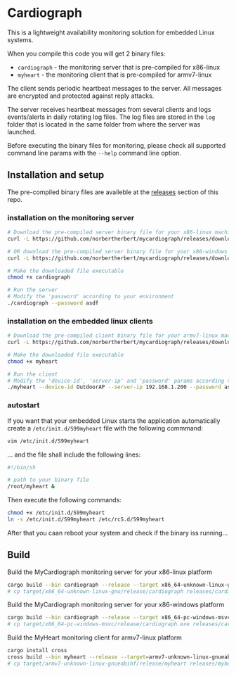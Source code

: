 # Cardiograph

This is a lightweight availability monitoring solution for embedded Linux systems.

When you compile this code you will get 2 binary files:

- `cardiograph` - the monitoring server that is pre-compiled for x86-linux
- `myheart` - the monitoring client that is pre-compiled for armv7-linux

The client sends periodic heartbeat messages to the server. All messages are encrypted and protected against reply attacks.

The server receives heartbeat messages from several clients and logs events/alerts in daily rotating log files. The log files are stored in the `log` folder that is located in the same folder from where the server was launched.

Before executing the binary files for monitoring, please check all supported command line params with the `--help` command line option.

## Installation and setup

The pre-compiled binary files are availeble at the [releases](https://github.com/norbertherbert/mycardiograph/releases) section of this repo.

### installation on the monitoring server

```bash
# Download the pre-compiled server binary file for your x86-linux machine 
curl -L https://github.com/norbertherbert/mycardiograph/releases/download/v0.1.1/cardiograph-0.1.1-x86_64-unknown-linux-gnu -o cardiograph

# OR download the pre-compiled server binary file for your x86-windows machine 
curl -L https://github.com/norbertherbert/mycardiograph/releases/download/v0.1.1/cardiograph-0.1.1-x86_64-pc-windows-msvc.exe  -o cardiograph.exe

# Make the downloaded file executable
chmod +x cardiograph

# Run the server
# Modify the 'password' according to your environment
./cardiograph --password asdf
```

### installation on the embedded linux clients

```bash
# Download the pre-compiled client binary file for your armv7-linux machine 
curl -L https://github.com/norbertherbert/mycardiograph/releases/download/v0.1.1/myheart-0.1.1-armv7-unknown-linux-gnueabihf -o myheart

# Make the downloaded file executable
chmod +x myheart

# Run the client
# Modify the 'device-id', 'server-ip' and 'password' params according to your environment
./myheart --device-id OutdoorAP --server-ip 192.168.1.200 --password asdf
```

### autostart

If you want that your embedded Linux starts the application automatically create a `/etc/init.d/S99myheart` file with the following commmand:

```bash
vim /etc/init.d/S99myheart
```

... and the file shall include the following lines:

```bash
#!/bin/sh

# path to your binary file
/root/myheart &
```

Then execute the following commands:

```bash
chmod +x /etc/init.d/S99myheart
ln -s /etc/init.d/S99myheart /etc/rcS.d/S99myheart
```

After that you caan reboot your system and check if the binary iss running...

## Build

Build the MyCardiograph monitoring server for your x86-linux platform

```bash
cargo build --bin cardiograph --release --target x86_64-unknown-linux-gnu
# cp target/x86_64-unknown-linux-gnu/release/cardiograph releases/cardiograph-0.1.2-x86_64-unknown-linux-gnu
```

Build the MyCardiograph monitoring server for your x86-windows platform

```bash
cargo build --bin cardiograph --release --target x86_64-pc-windows-msvc
# cp target/x86_64-pc-windows-msvc/release/cardiograph.exe releases/cardiograph-0.1.2-x86_64-pc-windows-msvc.exe
```

Build the MyHeart monitoring client for armv7-linux platform

```bash
cargo install cross
cross build --bin myheart --release --target=armv7-unknown-linux-gnueabihf
# cp target/armv7-unknown-linux-gnueabihf/release/myheart releases/myheart-0.1.1-armv7-unknown-linux-gnueabihf
```
